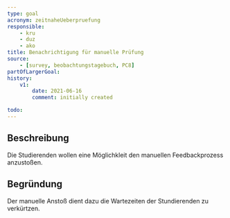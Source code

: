 ```yaml
---
type: goal
acronym: zeitnaheUeberpruefung
responsible: 
    - kru
    - duz
    - ako
title: Benachrichtigung für manuelle Prüfung
source:
    - [survey, beobachtungstagebuch, PC8]
partOfLargerGoal:
history:
    v1:
        date: 2021-06-16
        comment: initially created

todo:
---
```


## Beschreibung

Die Studierenden wollen eine Möglichkleit den manuellen Feedbackprozess anzustoßen.

## Begründung

Der manuelle Anstoß dient dazu die Wartezeiten der Stundierenden zu verkürtzen.

